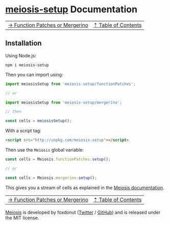 # [meiosis-setup](https://meiosis.js.org/setup) Documentation

| | |
| ---- | ---- |
| [&rarr; Function Patches or Mergerino](setup-function-patches-or-mergerino.html) | [&#8673; Table of Contents](setup-toc.html) |

## Installation

Using Node.js:

```
npm i meiosis-setup
```

Then you can import using:

```js
import meiosisSetup from 'meiosis-setup/functionPatches';

// or

import meiosisSetup from 'meiosis-setup/mergerino';

// then

const cells = meiosisSetup();
```

With a script tag:

```html
<script src="http://unpkg.com/meiosis-setup"></script>
```

Then use the `Meiosis` global variable:

```js
const cells = Meiosis.functionPatches.setup();

// or

const cells = Meiosis.mergerino.setup();
```

This gives you a stream of cells as explained in the [Meiosis documentation](toc.html).

| | |
| ---- | ---- |
| [&rarr; Function Patches or Mergerino](setup-function-patches-or-mergerino.html) | [&#8673; Table of Contents](setup-toc.html) |

[Meiosis](https://meiosis.js.org) is developed by foxdonut ([Twitter](http://twitter.com/foxdonut00) /
[GitHub](https://github.com/foxdonut)) and is released under the MIT license.
